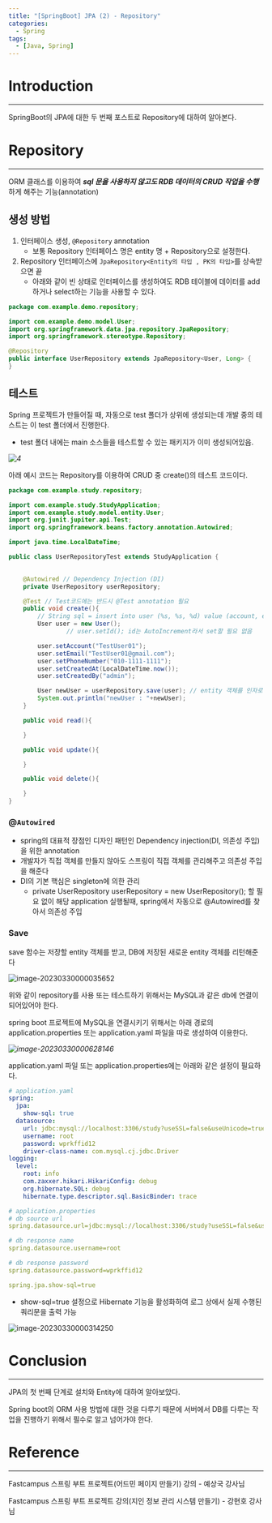 ```yaml
---
title: "[SpringBoot] JPA (2) - Repository"
categories:
  - Spring
tags:
  - [Java, Spring]
---
```




# Introduction

---

SpringBoot의 JPA에 대한 두 번째 포스트로 Repository에 대하여 알아본다.



# Repository

---

ORM 클래스를 이용하여 ***sql 문을 사용하지 않고도 RDB 데이터의 CRUD 작업을 수행***하게 해주는 기능(annotation)



## 생성 방법

1. 인터페이스 생성, `@Repository` annotation
   - 보통 Repository 인터페이스 명은 entity 명 + Repository으로 설정한다.
2. Repository 인터페이스에 `JpaRepository<Entity의 타입 , PK의 타입>`를 상속받으면 끝
   - 아래와 같이 빈 상태로 인터페이스를 생성하여도 RDB 테이블에 데이터를 add하거나 select하는 기능을 사용할 수 있다.

```java
package com.example.demo.repository;

import com.example.demo.model.User;
import org.springframework.data.jpa.repository.JpaRepository;
import org.springframework.stereotype.Repository;

@Repository
public interface UserRepository extends JpaRepository<User, Long> {
}

```



## 테스트 

Spring 프로젝트가 만들어질 때, 자동으로 test 폴더가 상위에 생성되는데 개발 중의 테스트는 이 test 폴더에서 진행한다.

- test 폴더 내에는 main 소스들을 테스트할 수 있는 패키지가 이미 생성되어있음.

*![4](../../assets/images/03-28-spring-jpa/4.png)*



아래 예시 코드는 Repository를 이용하여 CRUD 중 create()의 테스트 코드이다.

```java
package com.example.study.repository;

import com.example.study.StudyApplication;
import com.example.study.model.entity.User;
import org.junit.jupiter.api.Test;
import org.springframework.beans.factory.annotation.Autowired;

import java.time.LocalDateTime;

public class UserRepositoryTest extends StudyApplication {

    
    @Autowired // Dependency Injection (DI)
    private UserRepository userRepository;

    @Test // Test코드에는 반드시 @Test annotation 필요
    public void create(){
        // String sql = insert into user (%s, %s, %d) value (account, email, age);
        User user = new User();
				// user.setId(); id는 AutoIncrement라서 set할 필요 없음

        user.setAccount("TestUser01");
        user.setEmail("TestUser01@gmail.com");
        user.setPhoneNumber("010-1111-1111");
        user.setCreatedAt(LocalDateTime.now());
        user.setCreatedBy("admin");

        User newUser = userRepository.save(user); // entity 객체를 인자로 받아 DB에 저장하고 DB에 저장된 새로운 entity 객체를 리턴해준다
        System.out.println("newUser : "+newUser);
    }

    public void read(){

    }

    public void update(){

    }

    public void delete(){

    }
}
```

### @`Autowired`

- spring의 대표적 장점인 디자인 패턴인 Dependency injection(DI, 의존성 주입)을 위한 annotation
- 개발자가 직접 객체를 만들지 않아도 스프링이 직접 객체를 관리해주고 의존성 주입을 해준다
- DI의 기본 핵심은 singleton에 의한 관리 
  - private UserRepository userRepository = new UserRepository(); 할 필요 없이 해당 application 실행될때, spring에서 자동으로 @Autowired를 찾아서 의존성 주입



### Save

save 함수는 저장할 entity 객체를 받고, DB에 저장된 새로운 entity 객체를 리턴해준다

![image-20230330000035652](../../assets/images/03-28-spring-jpa/5.png)



위와 같이 repository를 사용 또는 테스트하기 위해서는 MySQL과 같은 db에 연결이 되어있어야 한다.

spring boot 프로젝트에 MySQL을 연결시키기 위해서는 아래 경로의 application.properties 또는 application.yaml 파일을 따로 생성하여 이용한다.

*![image-20230330000628146](../../assets/images/03-28-spring-jpa/7.png)*



application.yaml 파일 또는 application.properties에는 아래와 같은 설정이 필요하다.

```yaml
# application.yaml
spring:
  jpa:
    show-sql: true
  datasource:
    url: jdbc:mysql://localhost:3306/study?useSSL=false&useUnicode=true&serverTimezone=Asia/Seoul&allowPublicKeyRetrieval=true&createDatabaseIfNotExist=true # 새로 추가된 옵션 schema 가 없는 경우 생성
    username: root
    password: wprkffid12
    driver-class-name: com.mysql.cj.jdbc.Driver
logging:
  level:
    root: info
    com.zaxxer.hikari.HikariConfig: debug
    org.hibernate.SQL: debug
    hibernate.type.descriptor.sql.BasicBinder: trace
```

```yaml
# application.properties
# db source url
spring.datasource.url=jdbc:mysql://localhost:3306/study?useSSL=false&useUnicode=true&serverTimezone=Asia/Seoul&allowPublicKeyRetrieval=true

# db response name
spring.datasource.username=root

# db response password
spring.datasource.password=wprkffid12

spring.jpa.show-sql=true
```

- show-sql=true 설정으로 Hibernate 기능을 활성화하여 로그 상에서 실제 수행된 쿼리문을 출력 가능

![image-20230330000314250](../../assets/images/03-28-spring-jpa/6.png)



# Conclusion

---

JPA의 첫 번째 단계로 설치와 Entity에 대하여 알아보았다.

Spring boot의 ORM 사용 방법에 대한 것을 다루기 때문에 서버에서 DB를 다루는 작업을 진행하기 위해서 필수로 알고 넘어가야 한다.



# Reference

---

Fastcampus 스프링 부트 프로젝트(어드민 페이지 만들기) 강의 - 예상국 강사님

Fastcampus 스프링 부트 프로젝트 강의(지인 정보 관리 시스템 만들기) - 강현호 강사님
